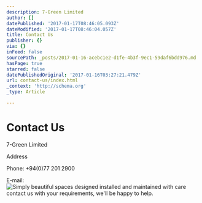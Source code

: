```yaml
---
description: 7-Green Limited
author: []
datePublished: '2017-01-17T08:46:05.093Z'
dateModified: '2017-01-17T08:46:04.057Z'
title: Contact Us
publisher: {}
via: {}
inFeed: false
sourcePath: _posts/2017-01-16-acebc1e2-d1fe-4b3f-9ec1-59daf6bdd976.md
hasPage: true
starred: false
datePublishedOriginal: '2017-01-16T03:27:21.479Z'
url: contact-us/index.html
_context: 'http://schema.org'
_type: Article

---
```

# **Contact Us**

7-Green Limited

Address

Phone: +94(0)77 201 2900

E-mail:
![Simply beautiful spaces designed installed and maintained with care contact us with your requirements, we'll be happy to help.](https://the-grid-user-content.s3-us-west-2.amazonaws.com/bf9cee81-27a4-4099-b907-995bbfc342a9.jpg)